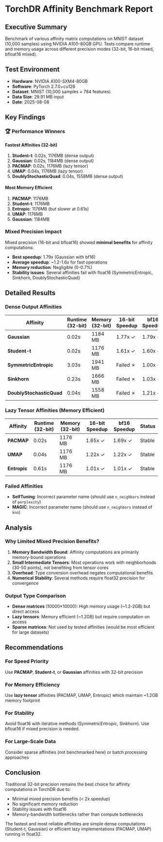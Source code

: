 # TorchDR Affinity Benchmark Report

## Executive Summary

Benchmark of various affinity matrix computations on MNIST dataset (10,000 samples) using NVIDIA A100-80GB GPU. Tests compare runtime and memory usage across different precision modes (32-bit, 16-bit mixed, bfloat16 mixed).

## Test Environment

- **Hardware**: NVIDIA A100-SXM4-80GB
- **Software**: PyTorch 2.7.0+cu126
- **Dataset**: MNIST (10,000 samples × 784 features)
- **Data Size**: 29.91 MB input
- **Date**: 2025-08-08

## Key Findings

### 🏆 Performance Winners

#### Fastest Affinities (32-bit)
1. **Student-t**: 0.02s, 1176MB (dense output)
2. **Gaussian**: 0.02s, 1184MB (dense output)
3. **PACMAP**: 0.02s, 1176MB (lazy tensor)
4. **UMAP**: 0.04s, 1176MB (lazy tensor)
5. **DoublyStochasticQuad**: 0.04s, 1558MB (dense output)

#### Most Memory Efficient
1. **PACMAP**: 1176MB
2. **Student-t**: 1176MB
3. **Entropic**: 1176MB (but slower at 0.61s)
4. **UMAP**: 1176MB
5. **Gaussian**: 1184MB

### Mixed Precision Impact

Mixed precision (16-bit and bfloat16) showed **minimal benefits** for affinity computations:
- **Best speedup**: 1.79x (Gaussian with bf16)
- **Average speedup**: ~1.2-1.6x for fast operations
- **Memory reduction**: Negligible (0-0.7%)
- **Stability issues**: Several affinities fail with float16 (SymmetricEntropic, Sinkhorn, DoublyStochasticQuad)

## Detailed Results

### Dense Output Affinities

| Affinity | Runtime (32-bit) | Memory (32-bit) | 16-bit Speedup | bf16 Speedup | Status |
|----------|-----------------|-----------------|----------------|--------------|---------|
| **Gaussian** | 0.02s | 1184 MB | 1.77x ✓ | 1.79x ✓ | Stable |
| **Student-t** | 0.02s | 1176 MB | 1.61x ✓ | 1.60x ✓ | Stable |
| **SymmetricEntropic** | 3.03s | 1941 MB | Failed ✗ | 1.00x ✓ | Float16 unstable |
| **Sinkhorn** | 0.23s | 1666 MB | Failed ✗ | 1.03x ✓ | Float16 unstable |
| **DoublyStochasticQuad** | 0.04s | 1558 MB | Failed ✗ | 1.21x ✓ | Float16 unstable |

### Lazy Tensor Affinities (Memory Efficient)

| Affinity | Runtime (32-bit) | Memory (32-bit) | 16-bit Speedup | bf16 Speedup | Status |
|----------|-----------------|-----------------|----------------|--------------|---------|
| **PACMAP** | 0.02s | 1176 MB | 1.65x ✓ | 1.69x ✓ | Stable |
| **UMAP** | 0.04s | 1176 MB | 1.22x ✓ | 1.22x ✓ | Stable |
| **Entropic** | 0.61s | 1176 MB | 1.01x ✓ | 1.01x ✓ | Stable |

### Failed Affinities
- **SelfTuning**: Incorrect parameter name (should use `n_neighbors` instead of `perplexity`)
- **MAGIC**: Incorrect parameter name (should use `n_neighbors` instead of `knn`)

## Analysis

### Why Limited Mixed Precision Benefits?

1. **Memory Bandwidth Bound**: Affinity computations are primarily memory-bound operations
2. **Small Intermediate Tensors**: Most operations work with neighborhoods (30-50 points), not benefiting from tensor cores
3. **Overhead**: Type conversion overhead negates computational benefits
4. **Numerical Stability**: Several methods require float32 precision for convergence

### Output Type Comparison

- **Dense matrices** (10000×10000): High memory usage (~1.2-2GB) but direct access
- **Lazy tensors**: Memory efficient (~1.2GB) but require computation on access
- **Sparse matrices**: Not used by tested affinities (would be most efficient for large datasets)

## Recommendations

### For Speed Priority
Use **PACMAP**, **Student-t**, or **Gaussian** affinities with 32-bit precision

### For Memory Efficiency
Use **lazy tensor** affinities (PACMAP, UMAP, Entropic) which maintain ~1.2GB memory footprint

### For Stability
Avoid float16 with iterative methods (SymmetricEntropic, Sinkhorn). Use bfloat16 if mixed precision is needed.

### For Large-Scale Data
Consider sparse affinities (not benchmarked here) or batch processing approaches

## Conclusion

Traditional 32-bit precision remains the best choice for affinity computations in TorchDR due to:
- Minimal mixed precision benefits (< 2x speedup)
- No significant memory reduction
- Stability issues with float16
- Memory-bandwidth bottlenecks rather than compute bottlenecks

The fastest and most reliable affinities are simple dense computations (Student-t, Gaussian) or efficient lazy implementations (PACMAP, UMAP) running in float32.
